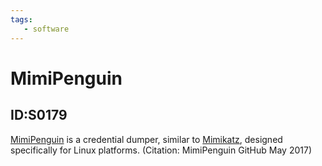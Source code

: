 ```yaml
---
tags:
   - software
---
```

# MimiPenguin
## ID:S0179
[MimiPenguin](/mitre/software/S0179) is a credential dumper, similar to [Mimikatz](/mitre/software/S0002), designed specifically for Linux platforms. (Citation: MimiPenguin GitHub May 2017)
